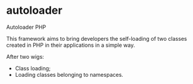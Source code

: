 # autoloader
Autoloader PHP

This framework aims to bring developers the self-loading of two classes created in PHP in their applications in a simple way.

After two wigs:
* Class loading;
* Loading classes belonging to namespaces.
